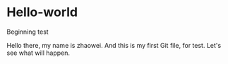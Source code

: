 # Hello-world
Beginning test

Hello there, my name is zhaowei. And this is my first Git file, for test.
Let's see what will happen.
